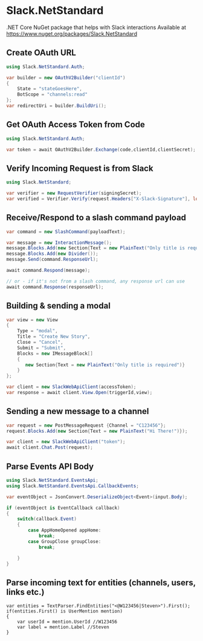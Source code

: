 # Slack.NetStandard
.NET Core NuGet package that helps with Slack interactions
Available at https://www.nuget.org/packages/Slack.NetStandard

## Create OAuth URL

```csharp
using Slack.NetStandard.Auth;

var builder = new OAuthV2Builder("clientId")
{
    State = "stateGoesHere", 
    BotScope = "channels:read"
};
var redirectUri = builder.BuildUri();
```

## Get OAuth Access Token from Code

```csharp
using Slack.NetStandard.Auth;

var token = await OAuthV2Builder.Exchange(code,clientId,clientSecret);
```


## Verify Incoming Request is from Slack

```csharp
using Slack.NetStandard;

var verifier = new RequestVerifier(signingSecret);
var verified = Verifier.Verify(request.Headers["X-Slack-Signature"], long.Parse(request.Headers["X-Slack-Request-Timestamp"]), request.Body);
```

## Receive/Respond to a slash command payload

```csharp
var command = new SlashCommand(payloadText);

var message = new InteractionMessage();
message.Blocks.Add(new Section{Text = new PlainText("Only title is required")});
message.Blocks.Add(new Divider());
message.Send(command.ResponseUrl);

await command.Respond(message);

// or - if it's not from a slash command, any response url can use
await command.Response(responseUrl);
```

## Building & sending a modal

```csharp
var view = new View
{
    Type = "modal",
    Title = "Create New Story",
    Close = "Cancel",
    Submit = "Submit",
    Blocks = new IMessageBlock[]
    {
       new Section{Text = new PlainText("Only title is required")}
    }
};

var client = new SlackWebApiClient(accessToken);
var response = await client.View.Open(triggerId,view);
```

## Sending a new message to a channel

```csharp
var request = new PostMessageRequest {Channel = "C123456"};
request.Blocks.Add(new Section{Text = new PlainText("Hi There!")});

var client = new SlackWebApiClient("token");
await client.Chat.Post(request);
```

## Parse Events API Body

```csharp
using Slack.NetStandard.EventsApi;
using Slack.NetStandard.EventsApi.CallbackEvents;

var eventObject = JsonConvert.DeserializeObject<Event>(input.Body);

if (eventObject is EventCallback callback)
{
    switch(callback.Event)
    {
        case AppHomeOpened appHome:
            break;
        case GroupClose groupClose:
            break;

    }
}
```

## Parse incoming text for entities (channels, users, links etc.)
```
var entities = TextParser.FindEntities("<@W123456|Steven>").First();
if(entities.First() is UserMention mention)
{
    var userId = mention.UserId //W123456
    var label = mention.Label //Steven
}
```
